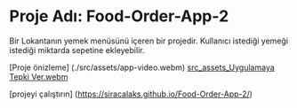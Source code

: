 # Proje Adı: Food-Order-App-2
Bir Lokantanın yemek menüsünü içeren bir projedir. Kullanıcı istediği yemeği istediği miktarda sepetine ekleyebilir. 

[Proje önizleme] (./src/assets/app-video.webm)
[src_assets_Uygulamaya Tepki Ver.webm](https://user-images.githubusercontent.com/102253572/230453313-33a71b1a-564c-4c4d-ae46-d7887f2e1699.webm)

[projeyi çalıştırın] (https://siracalaks.github.io/Food-Order-App-2/)
